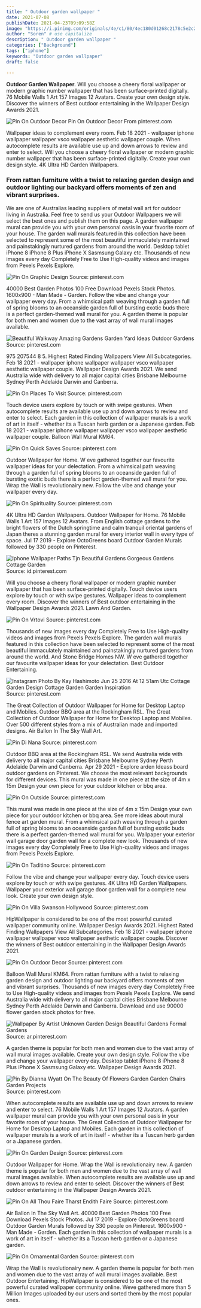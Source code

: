 ```yaml
---
title: " Outdoor garden wallpaper "
date: 2021-07-08
publishDate: 2021-04-23T09:09:58Z
image: "https://i.pinimg.com/originals/4e/c1/80/4ec180d01268c2178c5e2c23211cb760.jpg"
author: "Soren" # use capitalize
description: " Outdoor garden wallpaper "
categories: ["Background"]
tags: ["iphone"]
keywords: "Outdoor garden wallpaper"
draft: false

---
```



**Outdoor Garden Wallpaper**. Will you choose a cheery floral wallpaper or modern graphic number wallpaper that has been surface-printed digitally. 76 Mobile Walls 1 Art 157 Images 12 Avatars. Create your own design style. Discover the winners of Best outdoor entertaining in the Wallpaper Design Awards 2021.

![Pin On Outdoor Decor](https://i.pinimg.com/originals/c5/24/5b/c5245be76d08a2ce08126935a30724af.jpg "Pin On Outdoor Decor")
Pin On Outdoor Decor From pinterest.com


Wallpaper ideas to complement every room. Feb 18 2021 - wallpaper iphone wallpaper wallpaper vsco wallpaper aesthetic wallpaper couple. When autocomplete results are available use up and down arrows to review and enter to select. Will you choose a cheery floral wallpaper or modern graphic number wallpaper that has been surface-printed digitally. Create your own design style. 4K Ultra HD Garden Wallpapers.

### From rattan furniture with a twist to relaxing garden design and outdoor lighting our backyard offers moments of zen and vibrant surprises.

We are one of Australias leading suppliers of metal wall art for outdoor living in Australia. Feel free to send us your Outdoor Wallpapers we will select the best ones and publish them on this page. A garden wallpaper mural can provide you with your own personal oasis in your favorite room of your house. The garden wall murals featured in this collection have been selected to represent some of the most beautiful immaculately maintained and painstakingly nurtured gardens from around the world. Desktop tablet iPhone 8 iPhone 8 Plus iPhone X Sasmsung Galaxy etc. Thousands of new images every day Completely Free to Use High-quality videos and images from Pexels Pexels Explore.


![Pin On Graphic Design](https://i.pinimg.com/originals/06/2b/c6/062bc61acbbe410a7e09bbce4fd56866.jpg "Pin On Graphic Design")
Source: pinterest.com

40000 Best Garden Photos 100 Free Download Pexels Stock Photos. 1600x900 - Man Made - Garden. Follow the vibe and change your wallpaper every day. From a whimsical path weaving through a garden full of spring blooms to an oceanside garden full of bursting exotic buds there is a perfect garden-themed wall mural for you. A garden theme is popular for both men and women due to the vast array of wall mural images available.

![Beautiful Walkway Amazing Gardens Garden Yard Ideas Outdoor Gardens](https://i.pinimg.com/originals/4e/54/42/4e544232079d6452fd227b83ab2596e1.jpg "Beautiful Walkway Amazing Gardens Garden Yard Ideas Outdoor Gardens")
Source: pinterest.com

975 207544 8 5. Highest Rated Finding Wallpapers View All Subcategories. Feb 18 2021 - wallpaper iphone wallpaper wallpaper vsco wallpaper aesthetic wallpaper couple. Wallpaper Design Awards 2021. We send Australia wide with delivery to all major capital cities Brisbane Melbourne Sydney Perth Adelaide Darwin and Canberra.

![Pin On Places To Visit](https://i.pinimg.com/originals/0e/2a/30/0e2a3063b3809b3862746fbddf81ecfc.jpg "Pin On Places To Visit")
Source: pinterest.com

Touch device users explore by touch or with swipe gestures. When autocomplete results are available use up and down arrows to review and enter to select. Each garden in this collection of wallpaper murals is a work of art in itself - whether its a Tuscan herb garden or a Japanese garden. Feb 18 2021 - wallpaper iphone wallpaper wallpaper vsco wallpaper aesthetic wallpaper couple. Balloon Wall Mural KM64.

![Pin On Quick Saves](https://i.pinimg.com/736x/1e/05/75/1e05751a69733b877d7269d3c77628d5.jpg "Pin On Quick Saves")
Source: pinterest.com

Outdoor Wallpaper for Home. W eve gathered together our favourite wallpaper ideas for your delectation. From a whimsical path weaving through a garden full of spring blooms to an oceanside garden full of bursting exotic buds there is a perfect garden-themed wall mural for you. Wrap the Wall is revolutionairy new. Follow the vibe and change your wallpaper every day.

![Pin On Spirituality](https://i.pinimg.com/originals/c5/26/55/c526558094c0007b65c3700590b634a5.jpg "Pin On Spirituality")
Source: pinterest.com

4K Ultra HD Garden Wallpapers. Outdoor Wallpaper for Home. 76 Mobile Walls 1 Art 157 Images 12 Avatars. From English cottage gardens to the bright flowers of the Dutch springtime and calm tranquil oriental gardens of Japan theres a stunning garden mural for every interior wall in every type of space. Jul 17 2019 - Explore OctoGreens board Outdoor Garden Murals followed by 330 people on Pinterest.

![Iphone Wallpaper Paths Tjn Beautiful Gardens Gorgeous Gardens Cottage Garden](https://i.pinimg.com/originals/c4/26/15/c426156cf398c713bbdef0a23207e397.jpg "Iphone Wallpaper Paths Tjn Beautiful Gardens Gorgeous Gardens Cottage Garden")
Source: id.pinterest.com

Will you choose a cheery floral wallpaper or modern graphic number wallpaper that has been surface-printed digitally. Touch device users explore by touch or with swipe gestures. Wallpaper ideas to complement every room. Discover the winners of Best outdoor entertaining in the Wallpaper Design Awards 2021. Lawn And Garden.

![Pin On Vrtovi](https://i.pinimg.com/originals/a2/d1/22/a2d12248e99bedf56e52507da4547a59.jpg "Pin On Vrtovi")
Source: pinterest.com

Thousands of new images every day Completely Free to Use High-quality videos and images from Pexels Pexels Explore. The garden wall murals featured in this collection have been selected to represent some of the most beautiful immaculately maintained and painstakingly nurtured gardens from around the world. And Stone Bridge Homes NW. W eve gathered together our favourite wallpaper ideas for your delectation. Best Outdoor Entertaining.

![Instagram Photo By Kay Hashimoto Jun 25 2016 At 12 51am Utc Cottage Garden Design Cottage Garden Garden Inspiration](https://i.pinimg.com/originals/9b/06/fd/9b06fdba68faf451e0c239f34b8e81a1.jpg "Instagram Photo By Kay Hashimoto Jun 25 2016 At 12 51am Utc Cottage Garden Design Cottage Garden Garden Inspiration")
Source: pinterest.com

The Great Collection of Outdoor Wallpaper for Home for Desktop Laptop and Mobiles. Outdoor BBQ area at the Rockingham RSL. The Great Collection of Outdoor Wallpaper for Home for Desktop Laptop and Mobiles. Over 500 different styles from a mix of Australian made and imported designs. Air Ballon In The Sky Wall Art.

![Pin Di Nana](https://i.pinimg.com/originals/e3/c4/6f/e3c46f5faa18be65d46fcaca7b2cf607.jpg "Pin Di Nana")
Source: pinterest.com

Outdoor BBQ area at the Rockingham RSL. We send Australia wide with delivery to all major capital cities Brisbane Melbourne Sydney Perth Adelaide Darwin and Canberra. Apr 29 2021 - Explore arden Ideass board outdoor gardens on Pinterest. We choose the most relevant backgrounds for different devices. This mural was made in one piece at the size of 4m x 15m Design your own piece for your outdoor kitchen or bbq area.

![Pin On Outside](https://i.pinimg.com/originals/9b/38/1a/9b381a4834cc71bfc5113ef09dcd8d4c.jpg "Pin On Outside")
Source: pinterest.com

This mural was made in one piece at the size of 4m x 15m Design your own piece for your outdoor kitchen or bbq area. See more ideas about mural fence art garden mural. From a whimsical path weaving through a garden full of spring blooms to an oceanside garden full of bursting exotic buds there is a perfect garden-themed wall mural for you. Wallpaper your exterior wall garage door garden wall for a complete new look. Thousands of new images every day Completely Free to Use High-quality videos and images from Pexels Pexels Explore.

![Pin On Taditino](https://i.pinimg.com/originals/a0/31/07/a0310708175c5637a486cfe1ec51fd95.jpg "Pin On Taditino")
Source: pinterest.com

Follow the vibe and change your wallpaper every day. Touch device users explore by touch or with swipe gestures. 4K Ultra HD Garden Wallpapers. Wallpaper your exterior wall garage door garden wall for a complete new look. Create your own design style.

![Pin On Villa Swanson Hollywood](https://i.pinimg.com/originals/5f/9c/64/5f9c64985f96fb233cc6e54e779523f3.jpg "Pin On Villa Swanson Hollywood")
Source: pinterest.com

HipWallpaper is considered to be one of the most powerful curated wallpaper community online. Wallpaper Design Awards 2021. Highest Rated Finding Wallpapers View All Subcategories. Feb 18 2021 - wallpaper iphone wallpaper wallpaper vsco wallpaper aesthetic wallpaper couple. Discover the winners of Best outdoor entertaining in the Wallpaper Design Awards 2021.

![Pin On Outdoor Decor](https://i.pinimg.com/originals/c5/24/5b/c5245be76d08a2ce08126935a30724af.jpg "Pin On Outdoor Decor")
Source: pinterest.com

Balloon Wall Mural KM64. From rattan furniture with a twist to relaxing garden design and outdoor lighting our backyard offers moments of zen and vibrant surprises. Thousands of new images every day Completely Free to Use High-quality videos and images from Pexels Pexels Explore. We send Australia wide with delivery to all major capital cities Brisbane Melbourne Sydney Perth Adelaide Darwin and Canberra. Download and use 90000 flower garden stock photos for free.

![Wallpaper By Artist Unknown Garden Design Beautiful Gardens Formal Gardens](https://i.pinimg.com/originals/9d/b2/a9/9db2a9dc02910bec2958c2564ad8d35e.jpg "Wallpaper By Artist Unknown Garden Design Beautiful Gardens Formal Gardens")
Source: ar.pinterest.com

A garden theme is popular for both men and women due to the vast array of wall mural images available. Create your own design style. Follow the vibe and change your wallpaper every day. Desktop tablet iPhone 8 iPhone 8 Plus iPhone X Sasmsung Galaxy etc. Wallpaper Design Awards 2021.

![Pin By Dianna Wyatt On The Beauty Of Flowers Garden Garden Chairs Garden Projects](https://i.pinimg.com/originals/72/48/1a/72481a0b51ef85c3e73f9b8c20eedf9b.jpg "Pin By Dianna Wyatt On The Beauty Of Flowers Garden Garden Chairs Garden Projects")
Source: pinterest.com

When autocomplete results are available use up and down arrows to review and enter to select. 76 Mobile Walls 1 Art 157 Images 12 Avatars. A garden wallpaper mural can provide you with your own personal oasis in your favorite room of your house. The Great Collection of Outdoor Wallpaper for Home for Desktop Laptop and Mobiles. Each garden in this collection of wallpaper murals is a work of art in itself - whether its a Tuscan herb garden or a Japanese garden.

![Pin On Garden Design](https://i.pinimg.com/originals/5c/1e/07/5c1e07c8239dfb125695c76e0a9e05ba.jpg "Pin On Garden Design")
Source: pinterest.com

Outdoor Wallpaper for Home. Wrap the Wall is revolutionairy new. A garden theme is popular for both men and women due to the vast array of wall mural images available. When autocomplete results are available use up and down arrows to review and enter to select. Discover the winners of Best outdoor entertaining in the Wallpaper Design Awards 2021.

![Pin On All Thou Faire Tharst Endith Faire](https://i.pinimg.com/originals/1b/7c/4b/1b7c4b8ad473caccf17ae67fdde3a622.jpg "Pin On All Thou Faire Tharst Endith Faire")
Source: pinterest.com

Air Ballon In The Sky Wall Art. 40000 Best Garden Photos 100 Free Download Pexels Stock Photos. Jul 17 2019 - Explore OctoGreens board Outdoor Garden Murals followed by 330 people on Pinterest. 1600x900 - Man Made - Garden. Each garden in this collection of wallpaper murals is a work of art in itself - whether its a Tuscan herb garden or a Japanese garden.

![Pin On Ornamental Garden](https://i.pinimg.com/originals/4e/c1/80/4ec180d01268c2178c5e2c23211cb760.jpg "Pin On Ornamental Garden")
Source: pinterest.com

Wrap the Wall is revolutionairy new. A garden theme is popular for both men and women due to the vast array of wall mural images available. Best Outdoor Entertaining. HipWallpaper is considered to be one of the most powerful curated wallpaper community online. Weve gathered more than 5 Million Images uploaded by our users and sorted them by the most popular ones.

